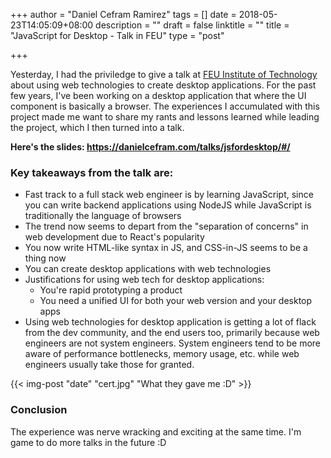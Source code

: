 +++
author = "Daniel Cefram Ramirez"
tags = []
date = 2018-05-23T14:05:09+08:00
description = ""
draft = false
linktitle = ""
title = "JavaScript for Desktop - Talk in FEU"
type = "post"

+++

Yesterday, I had the priviledge to give a talk at [FEU Institute of Technology](https://www.feu.edu.ph/) about
using web technologies to create desktop applications. For the past few years, I've been working on a desktop
application that where the UI component is basically a browser. The experiences I accumulated with this project
made me want to share my rants and lessons learned while leading the project, which I then turned into a talk.

**Here's the slides: https://danielcefram.com/talks/jsfordesktop/#/**

### Key takeaways from the talk are:

- Fast track to a full stack web engineer is by learning JavaScript, since you can write backend applications using NodeJS while JavaScript is traditionally the language of browsers
- The trend now seems to depart from the "separation of concerns" in web development due to React's popularity
- You now write HTML-like syntax in JS, and CSS-in-JS seems to be a thing now
- You can create desktop applications with web technologies
- Justifications for using web tech for desktop applications:
  - You're rapid prototyping a product
  - You need a unified UI for both your web version and your desktop apps
- Using web technologies for desktop application is getting a lot of flack from the dev community, and the end users too, primarily because web engineers are not system engineers. System engineers tend to be more aware of performance bottlenecks, memory usage, etc. while web engineers usually take those for granted.

{{< img-post "date" "cert.jpg" "What they gave me :D" >}}

### Conclusion

The experience was nerve wracking and exciting at the same time. I'm game to do more talks in the future :D
